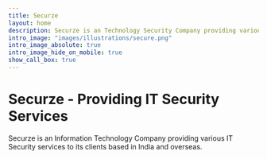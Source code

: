 ```yaml
---
title: Securze
layout: home
description: Securze is an Technology Security Company providing various IT Security services to its clients based in India and overseas. 
intro_image: "images/illustrations/secure.png"
intro_image_absolute: true
intro_image_hide_on_mobile: true
show_call_box: true
---
```


# Securze - Providing IT Security Services

Securze is an Information Technology Company providing various IT Security services to its clients based in India and overseas. 

<script type="text/javascript">
    (function(c,l,a,r,i,t,y){
        c[a]=c[a]||function(){(c[a].q=c[a].q||[]).push(arguments)};
        t=l.createElement(r);t.async=1;t.src="https://www.clarity.ms/tag/"+i;
        y=l.getElementsByTagName(r)[0];y.parentNode.insertBefore(t,y);
    })(window, document, "clarity", "script", "agudmp1t06");
</script>




